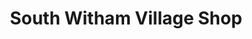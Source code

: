 ---
title: "South Witham Village Shop"
url: /grantham/south-witham-village-shop/
shop: supermarket
---